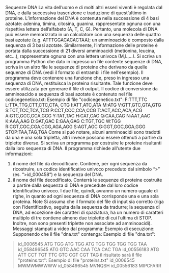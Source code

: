 Sequenze DNA
La vita dell’uomo e di molti altri esseri viventi è regolata dal DNA, e dalla successiva trascrizione e traduzione di
quest’ultimo in proteine. L’informazione del DNA è contenuta nella successione di 4 basi azotate: adenina, timina,
citosina, guanina, rappresentate ognuna con una rispettiva lettera dell’alfabeto (A, T, C, G). Pertanto, una
molecola di DNA può essere memorizzata in un calcolatore con una sequenza delle quattro basi azotate (e.g.
ATTTGGACACACTAA); un amminoacido è composto dalla sequenza di 3 basi azotate. Similarmente,
l’informazione delle proteine è portata dalla successione di 21 diversi amminoacidi (metionina, leucina, etc…),
rappresentate ognuna con una lettera univoca (M,L,…).
Si scriva un programma Python che dato in ingresso un file contente sequenze di DNA, scriva in un altro file le
sequenze di proteine che derivano da quelle sequenze di DNA (vedi il formato di entrambi i file nell’esempio).
Il programma deve contenere una funzione che, preso in ingresso una sequenza di DNA, restituisca la proteina
risultante. Tale funzione deve essere utilizzata per generare il file di output.
Il codice di conversione da amminoacido a sequenza di basi azotate è contenuto nel file codicegenetico.txt:
Esempio di file "codicegenetico.txt":
F:TTT,TTC
L:TTA,TTG,CTT,CTC,CTA, CTG
I:ATT,ATC,ATA
M:ATG
V:GTT,GTC,GTA,GTG
S:TCT,TCC,TCA,TCG
P:CCT,CCC,CCA,CCG
T:ACT,ACC,ACA,ACG
A:GTC,GCC,GCA,GCG
Y:TAT,TAC
H:CAT,CAC
Q:CAA,CAG
N:AAT,AAC
K:AAA,AAG
D:GAT,GAC
E:GAA,GAG
C:TGT,TGC
W:TGG
R:CGT,CGC,CGA,CGG,AGA,AGG
S:AGT,AGC
G:GGT,GGC,GGA,GGG
STOP:TAA,TAG,TGA
Come si può notare, alcuni amminoacidi sono tradotti da una e una sola tripletta, altri invece possono essere
ottenuti a partire da triplette diverse.
Si scriva un programma per costruire le proteine risultanti dalla loro sequenza di DNA.
Il programma richiede all'utente due informazioni:
1. il nome del file da decodificare. Contiene, per ogni sequenza da ricostruire, un codice identificativo univoco
preceduto dal simbolo “>” (es. “>id_000458”) e la sequenza del DNA.
2. il nome del file decodificato. Conterrà le sequenze di proteine costruite a partire dalla sequenza di DNA e
precedute dal loro codice identificativo univoco. I due file, quindi, avranno un numero uguale di righe, in
quanto ad ogni sequenza di DNA corrisponde una e una sola proteina.
Note Si assuma che il formato del file di input sia corretto (riga con l’identificativo, seguita dalla sequenza da
tradurre; la sequenza di DNA, ad eccezione dei caratteri di spaziatura, ha un numero di caratteri multiplo di tre
contiene almeno due triplette di cui l’ultima di STOP. Inoltre, non sono presenti triplette non associate ad
amminoacidi).
Messaggi stampati a video dal programma:
Esempio di esecuzione: Supponendo che il file "dna.txt" contenga:
Esempio di file "dna.txt":
>id_0006545
ATG TGG ATG TGG ATG TGG TGG TGG TGG TAA
>id_058496545
ATG GTC AAC CAA TCA CAC TGA
>id_00556183
ATG ATT CCT TGT TTC GTC CGT CGT TAG
il risultato sarà il file "proteins.txt":
Esempio di file "proteins.txt"
>id_0006545
MWMWMWWWW
>id_058496545
MVNQSH
>id_00556183
MIPCFARR